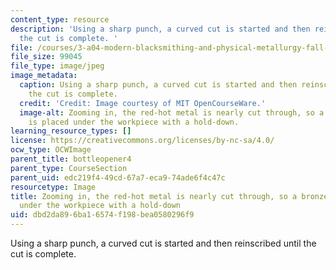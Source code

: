 ```yaml
---
content_type: resource
description: 'Using a sharp punch, a curved cut is started and then reinscribed until
  the cut is complete. '
file: /courses/3-a04-modern-blacksmithing-and-physical-metallurgy-fall-2008/dbd2da896ba16574f198bea0580296f9_078.jpg
file_size: 99045
file_type: image/jpeg
image_metadata:
  caption: Using a sharp punch, a curved cut is started and then reinscribed until
    the cut is complete.
  credit: 'Credit: Image courtesy of MIT OpenCourseWare.'
  image-alt: Zooming in, the red-hot metal is nearly cut through, so a bronze plate
    is placed under the workpiece with a hold-down.
learning_resource_types: []
license: https://creativecommons.org/licenses/by-nc-sa/4.0/
ocw_type: OCWImage
parent_title: bottleopener4
parent_type: CourseSection
parent_uid: edc219f4-49cd-67a7-eca9-74ade6f4c47c
resourcetype: Image
title: Zooming in, the red-hot metal is nearly cut through, so a bronze plate is placed
  under the workpiece with a hold-down
uid: dbd2da89-6ba1-6574-f198-bea0580296f9
---
```

Using a sharp punch, a curved cut is started and then reinscribed until the cut is complete. 